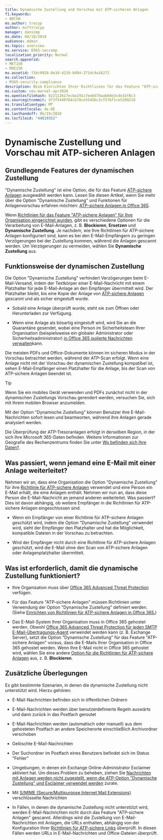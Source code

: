 ```yaml
---
title: Dynamische Zustellung und Vorschau mit ATP-sicheren Anlagen
f1.keywords:
- NOCSH
ms.author: tracyp
author: msfttracyp
manager: dansimp
ms.date: 04/19/2019
audience: Admin
ms.topic: overview
ms.service: O365-seccomp
localization_priority: Normal
search.appverid:
- MET150
- MOE150
ms.assetid: f16c9928-8e3d-4219-b994-271dc9a16272
ms.collection:
- M365-security-compliance
description: Beim Einrichten Ihrer Richtlinien für das Feature "ATP-sichere Anlagen", wählen Sie die Option "Dynamische Zustellung" aus, um Nachrichtenverzögerungen zu vermeiden und Personen in die Lage zu versetzen, Anlagen in der Vorschau zu betrachten, die gescannt werden.
ms.custom: seo-marvel-apr2020
ms.openlocfilehash: b22112617ecba191c7ee8d7daab0de3cde1bf8c3
ms.sourcegitcommit: 973f5449784cb70ce5545bc3cf57bf1ce5209218
ms.translationtype: MT
ms.contentlocale: de-DE
ms.lasthandoff: 06/19/2020
ms.locfileid: "44819352"
---
```

# <a name="dynamic-delivery-and-previewing-with-atp-safe-attachments"></a>Dynamische Zustellung und Vorschau mit ATP-sicheren Anlagen

## <a name="basic-features-of-dynamic-delivery"></a>Grundlegende Features der dynamischen Zustellung

"Dynamische Zustellung" ist eine Option, die für das Feature [ATP-sichere Anlagen](atp-safe-attachments.md) ausgewählt werden kann. Lesen Sie diesen Artikel, wenn Sie mehr über die Option "Dynamische Zustellung" und Funktionen für Anlagenvorschau erfahren möchten: [ATP-sichere Anlagen in Office 365](atp-safe-attachments.md).

Wenn [Richtlinien für das Feature "ATP-sichere Anlagen" für Ihre Organisation eingerichtet wurden](set-up-atp-safe-attachments-policies.md), gibt es verschiedene Optionen für die Verarbeitung von E-Mail-Anlagen, z. B. **Blockieren**, **Ersetzen** und **Dynamische Zustellung**. Je nachdem, wie Ihre Richtlinien für ATP-sichere Anlagen konfiguriert sind, kann es bei den E-Mail-Empfängern zu geringen Verzögerungen bei der Zustellung kommen, während die Anlagen gescannt werden. Um Verzögerungen zu vermeiden, wählen Sie **Dynamische Zustellung** aus.

## <a name="how-dynamic-delivery-works"></a>Funktionsweise der dynamischen Zustellung

Die Option "Dynamische Zustellung" verhindert Verzögerungen beim E-Mail-Versand, indem der Textkörper einer E-Mail-Nachricht mit einem Platzhalter für jede E-Mail-Anlage an den Empfänger übermittelt wird. Der Platzhalter bleibt, bis eine Kopie der Anlage von [ATP-sichere Anlagen](atp-safe-attachments.md) gescannt und als sicher eingestuft wurde.

- Sobald eine Anlage überprüft wurde, steht sie zum Öffnen oder Herunterladen zur Verfügung.

- Wenn eine Anlage als bösartig eingestuft wird, wird Sie an die Quarantäne gesendet, wobei eine Person im Sicherheitsteam Ihrer Organisation (beispielsweise ein globaler Administrator oder Sicherheitsadministrator) [in Office 365 isolierte Nachrichten verwalten](manage-quarantined-messages-and-files.md)kann.

Die meisten PDFs und Office-Dokumente können im sicheren Modus in der Vorschau betrachtet werden, während der ATP-Scan erfolgt. Wenn eine Anlage nicht mit der Vorschau der dynamischen Zustellung kompatibel ist, sehen E-Mail-Empfänger einen Platzhalter für die Anlage, bis der Scan von ATP-sichere Anlagen beendet ist.

> [!TIP]
> Wenn Sie ein mobiles Gerät verwenden und PDFs zunächst nicht in der dynamischen Zustellungs Vorschau gerendert werden, versuchen Sie, sich mit Ihrem mobilen Browser anzumelden.

Mit der Option "Dynamische Zustellung" können Benutzer ihre E-Mail-Nachrichten sofort lesen und beantworten, während ihre Anlagen gerade analysiert werden.

Die Überprüfung der ATP-Tresoranlagen erfolgt in derselben Region, in der sich Ihre Microsoft 365-Daten befinden. Weitere Informationen zur Geografie des Rechenzentrums finden Sie unter [Wo befinden sich Ihre Daten?](https://products.office.com/where-is-your-data-located?geo=All).

## <a name="what-happens-when-someone-forwards-an-email-that-contains-an-attachment"></a>Was passiert, wenn jemand eine E-Mail mit einer Anlage weiterleitet?

Nehmen wir an, dass eine Organisation die Option "Dynamische Zustellung" für ihre [Richtlinie für ATP-sichere Anlagen](set-up-atp-safe-attachments-policies.md) verwendet und eine Person ein E-Mail erhält, die eine Anlagen enthält. Nehmen wir nun an, dass diese Person die E-Mail-Nachricht an jemand anderen weiterleitet. Was passiert? Dies ist davon abhängig, ob weitere Empfänger in die Richtlinien für ATP-sichere Anlagen eingeschlossen sind.

- Wenn ein Empfänger von einer Richtlinie für ATP-sichere Anlagen geschützt wird, indem die Option "Dynamische Zustellung" verwendet wird, sieht der Empfänger den Platzhalter und hat die Möglichkeit, kompatible Dateien in der Vorschau zu betrachten.

- Wird der Empfänger nicht durch eine Richtlinie für ATP-sichere Anlagen geschützt, wird die E-Mail ohne den Scan von ATP-sichere Anlagen oder Anlagenplatzhalter übermittelt.

## <a name="whats-required-for-dynamic-delivery-to-work"></a>Was ist erforderlich, damit die dynamische Zustellung funktioniert?

- Ihre Organisation muss über [Office 365 Advanced Threat Protection](office-365-atp.md) verfügen.

- Für das Feature "ATP-sichere Anlagen" müssen Richtlinien unter Verwendung der Option "Dynamische Zustellung" definiert werden. (Siehe [Einrichten von Richtlinien für ATP-sichere Anlagen in Office 365.](set-up-atp-safe-attachments-policies.md))

- Das E-Mail-System Ihrer Organisation muss in Office 365 gehostet werden. Obwohl [Office 365 Advanced Threat Protection für jeden SMTP E-Mail-Übertragungs-Agent](https://docs.microsoft.com/office365/servicedescriptions/office-365-advanced-threat-protection-service-description#requirements-for-office-365-advanced-threat-protection-atp) verwendet werden kann (z. B. Exchange Server), setzt die Option "Dynamische Zustellung" für das Feature "ATP-sichere Anlagen" voraus, dass die E-Mails Ihrer Organisation in Office 365 gehostet werden. Wenn Ihre E-Mail nicht in Office 365 gehostet wird, wählen Sie eine andere [Option für die Richtlinien für ATP-sichere Anlagen](set-up-atp-safe-attachments-policies.md#step-3-learn-about-atp-safe-attachments-policy-options) aus, z. B. **Blockieren**.

## <a name="additional-considerations"></a>Zusätzliche Überlegungen

Es gibt bestimmte Szenarien, in denen die dynamische Zustellung nicht unterstützt wird. Hierzu gehören:

- E-Mail-Nachrichten befinden sich in öffentlichen Ordnern

- E-Mail-Nachrichten werden über benutzerdefinierte Regeln auswärts und dann zurück in das Postfach geroutet

- E-Mail-Nachrichten werden (automatisch oder manuell) aus dem gehosteten Postfach an andere Speicherorte einschließlich Archivordner verschoben

- Gelöschte E-Mail-Nachrichten

- Der Suchordner im Postfach eines Benutzers befindet sich im Status "Fehler"

- Umgebungen, in denen ein Exchange Online-Administrator Exclaimer aktiviert hat. Um dieses Problem zu beheben, ziehen Sie [Nachrichten mit Anlagen werden nicht zugestellt, wenn die ATP-Option "Dynamische Zustellung" und Exclaimer verwendet werden](https://support.microsoft.com/help/4014438) zurate.

- Mit [S/MIME (Secure/Multipurpose Internet Mail Extensions)](s-mime-for-message-signing-and-encryption.md) verschlüsselte Nachrichten

- In Fällen, in denen die dynamische Zustellung nicht unterstützt wird, werden E-Mail-Nachrichten nicht durch das Feature "ATP-sichere Anlagen" gescannt. Allerdings wird die Zustellung von E-Mail-Nachrichten mit Anlagen, die URLs enthalten, abhängig von der Konfiguration Ihrer [Richtlinien für ATP-sichere Links](set-up-atp-safe-links-policies.md) überprüft. In diesen Fällen werden URLs in E-Mail-Nachrichten und Office-Dateien überprüft.
